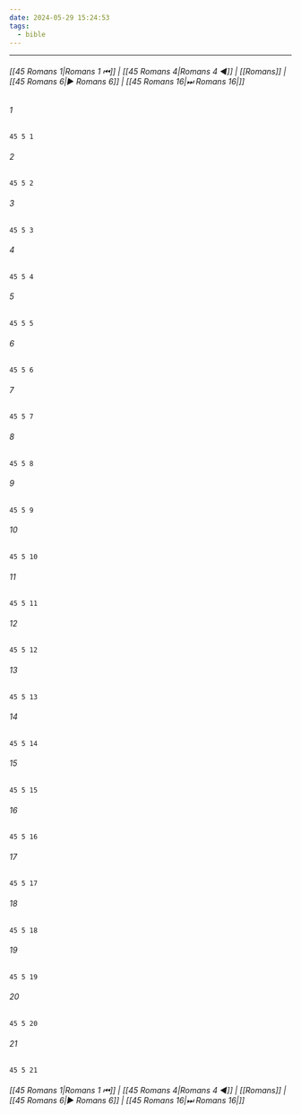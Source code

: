 ```yaml
---
date: 2024-05-29 15:24:53
tags:
  - bible
---
```

___

###### [[45 Romans 1|Romans 1 ⏮]] | [[45 Romans 4|Romans 4 ◀]] | [[Romans]] | [[45 Romans 6|▶ Romans 6]] | [[45 Romans 16|⏭ Romans 16|]]

###### 1
``` verse
45 5 1 
```
###### 2
``` verse
45 5 2 
```
###### 3
``` verse
45 5 3 
```
###### 4
``` verse
45 5 4 
```
###### 5
``` verse
45 5 5 
```
###### 6
``` verse
45 5 6 
```
###### 7
``` verse
45 5 7 
```
###### 8
``` verse
45 5 8 
```
###### 9
``` verse
45 5 9 
```
###### 10
``` verse
45 5 10 
```
###### 11
``` verse
45 5 11 
```
###### 12
``` verse
45 5 12 
```
###### 13
``` verse
45 5 13 
```
###### 14
``` verse
45 5 14 
```
###### 15
``` verse
45 5 15 
```
###### 16
``` verse
45 5 16 
```
###### 17
``` verse
45 5 17 
```
###### 18
``` verse
45 5 18 
```
###### 19
``` verse
45 5 19 
```
###### 20
``` verse
45 5 20 
```
###### 21
``` verse
45 5 21 
```

###### [[45 Romans 1|Romans 1 ⏮]] | [[45 Romans 4|Romans 4 ◀]] | [[Romans]] | [[45 Romans 6|▶ Romans 6]] | [[45 Romans 16|⏭ Romans 16|]]

